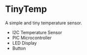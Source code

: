 TinyTemp
========

A simple and tiny temperature sensor.

- I2C Temperature Sensor
- PIC Microcontroller
- LED Display
- Button
